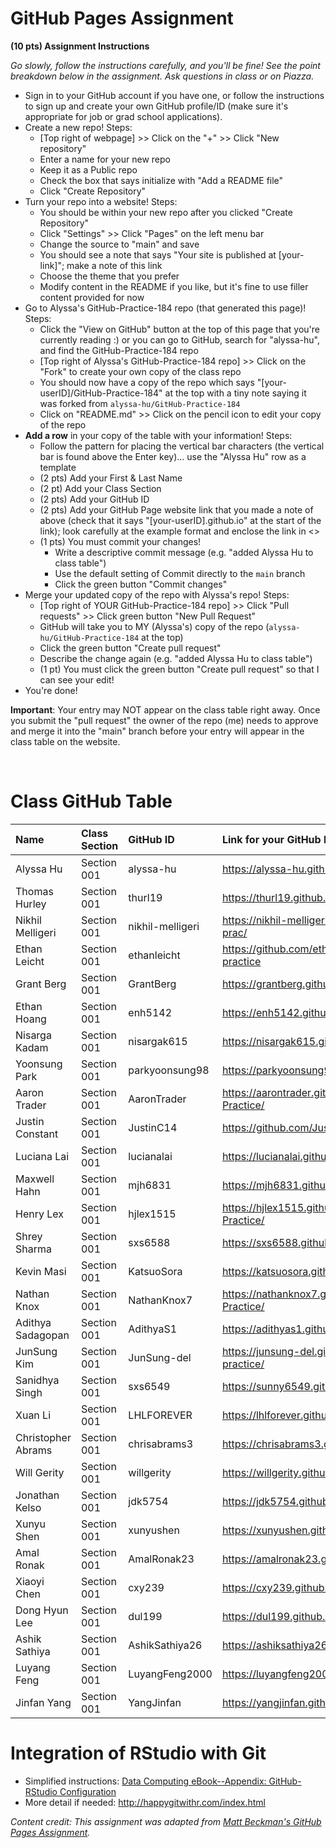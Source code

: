 # GitHub Pages Assignment

**(10 pts) Assignment Instructions**

*Go slowly, follow the instructions carefully, and you'll be fine! See the point breakdown below in the assignment. Ask questions in class or on Piazza.*

- Sign in to your GitHub account if you have one, or follow the instructions to sign up and create your own GitHub profile/ID (make sure it's appropriate for job or grad school applications).
- Create a new repo! Steps:
    - [Top right of webpage] >> Click on the "+" >> Click "New repository" 
    - Enter a name for your new repo 
    - Keep it as a Public repo
    - Check the box that says initialize with "Add a README file"
    - Click "Create Repository"
- Turn your repo into a website! Steps:
    - You should be within your new repo after you clicked "Create Repository"
    - Click "Settings" >> Click "Pages" on the left menu bar
    - Change the source to "main" and save  
    - You should see a note that says "Your site is published at [your-link]"; make a note of this link  
    - Choose the theme that you prefer
    - Modify content in the README if you like, but it's fine to use filler content provided for now  
- Go to Alyssa's GitHub-Practice-184 repo (that generated this page)! Steps: 
    - Click the "View on GitHub" button at the top of this page that you're currently reading :) or you can go to GitHub, search for "alyssa-hu", and find the GitHub-Practice-184 repo
    - [Top right of Alyssa's GitHub-Practice-184 repo] >> Click on the "Fork" to create your own copy of the class repo
    - You should now have a copy of the repo which says "[your-userID]/GitHub-Practice-184" at the top with a tiny note saying it was forked from `alyssa-hu/GitHub-Practice-184`
    - Click on "README.md" >> Click on the pencil icon to edit your copy of the repo
- **Add a row** in your copy of the table with your information! Steps: 
    - Follow the pattern for placing the vertical bar characters (the vertical bar is found above the Enter key)... use the "Alyssa Hu" row as a template
    - (2 pts) Add your First & Last Name 
    - (2 pt)  Add your Class Section   
    - (2 pts) Add your GitHub ID  
    - (2 pts) Add your GitHub Page website link that you made a note of above (check that it says "[your-userID].github.io" at the start of the link); look carefully at the example format and enclose the link in <>
    - (1 pts) You must commit your changes!
        - Write a descriptive commit message (e.g. "added Alyssa Hu to class table")
        - Use the default setting of Commit directly to the `main` branch
        - Click the green button "Commit changes" 
- Merge your updated copy of the repo with Alyssa's repo! Steps:
    - [Top right of YOUR GitHub-Practice-184 repo] >> Click "Pull requests" >> Click green button "New Pull Request"
    - GitHub will take you to MY (Alyssa's) copy of the repo (`alyssa-hu/GitHub-Practice-184` at the top)
    - Click the green button "Create pull request"
    - Describe the change again (e.g. "added Alyssa Hu to class table")
    - (1 pt) You must click the green button "Create pull request" so that I can see your edit!
- You're done!  
 
**Important**: Your entry may NOT appear on the class table right away.  Once you submit the "pull request" the owner of the repo (me) needs to approve and merge it into the "main" branch before your entry will appear in the class table on the website. 

<br>


# Class GitHub Table 
| Name                    | Class Section     | GitHub ID            | Link for your GitHub Page                                |  
|:------------------------|:------------------|:---------------------|:---------------------------------------------------------|  
| Alyssa Hu               | Section 001       | alyssa-hu            | <https://alyssa-hu.github.io/GitHub-Website-Demo/>       |
| Thomas Hurley           | Section 001       | thurl19              | <https://thurl19.github.io/STAT184/>                     |
| Nikhil Melligeri        | Section 001       | nikhil-melligeri     | <https://nikhil-melligeri.github.io/stat184-github-prac/>| 
| Ethan Leicht            | Section 001       | ethanleicht          | <https://github.com/ethanleicht/stat184-github-practice> |
| Grant Berg              | Section 001       | GrantBerg            | <https://grantberg.github.io/STAT-184/>                  |
| Ethan Hoang             | Section 001       | enh5142              | <https://enh5142.github.io/STAT184_GitHub_Practice/>     |
| Nisarga Kadam           | Section 001       | nisargak615          | <https://nisargak615.github.io/stat184/>                 |
| Yoonsung Park           | Section 001       | parkyoonsung98       | <https://parkyoonsung98.github.io/STAT184-Yoon/>         |
| Aaron Trader            | Section 001       | AaronTrader          | <https://aarontrader.github.io/STAT-184-GitHub-Practice/>|
| Justin Constant         | Section 001       | JustinC14            | <https://github.com/JustinC14/GitHub-Practice-184>       |
| Luciana Lai             | Section 001       | lucianalai           | <https://lucianalai.github.io/STAT184-Github-Pratice/>   |
| Maxwell Hahn            | Section 001       | mjh6831              | <https://mjh6831.github.io/STAT184/>                     |
| Henry Lex               | Section 001       | hjlex1515            | https://hjlex1515.github.io/Stat184-GitHub-Practice/     |
| Shrey Sharma            | Section 001       | sxs6588              | <https://sxs6588.github.io/STAT-184-SP_2022/>            |
| Kevin Masi              | Section 001       | KatsuoSora           | <https://katsuosora.github.io/Stats/>                    |
| Nathan Knox             | Section 001       | NathanKnox7          | <https://nathanknox7.github.io/STAT184-Github-Practice/> |
| Adithya Sadagopan       | Section 001       | AdithyaS1            | <https://adithyas1.github.io/STAT184.001/>               |
| JunSung Kim             | Section 001       | JunSung-del          | https://junsung-del.github.io/STAT-184-GITHUB-practice/  |  
| Sanidhya Singh          | Section 001       | sxs6549              | <https://sunny6549.github.io/STAT184GitHubPractice/>     |
| Xuan Li                 | Section 001       | LHLFOREVER           | <https://lhlforever.github.io/STAT184-PRACTICE/>         |
| Christopher Abrams      | Section 001       | chrisabrams3         | <https://chrisabrams3.github.io/animated-broccoli/>      |
| Will Gerity             |  Section 001      |  willgerity          | <https://willgerity.github.io/GitHub-Practice-184/>      |
| Jonathan Kelso          | Section 001       | jdk5754              | <https://jdk5754.github.io/kelso-practice/>              |
| Xunyu Shen              | Section 001       | xunyushen            | <https://xunyushen.github.io/Stat184/>                   |
| Amal Ronak              | Section 001       | AmalRonak23          | <https://amalronak23.github.io/AmalFirstRepo/>           | 
| Xiaoyi Chen             | Section 001       | cxy239               | <https://cxy239.github.io/Stat184_github-practice/>      |
| Dong Hyun Lee           | Section 001       | dul199               | <https://dul199.github.io/GitHub-Practice-184/>          |
| Ashik Sathiya           | Section 001       | AshikSathiya26       | <https://ashiksathiya26.github.io/Project_1/>            | 
| Luyang Feng             | Section 001       | LuyangFeng2000       | <https://luyangfeng2000.github.io/GitHub_Practice/>      | 
| Jinfan Yang             | Section 001       | YangJinfan           | <https://yangjinfan.github.io/STAT-184/>                 | 
# Integration of RStudio with Git

- Simplified instructions: [Data Computing eBook--Appendix: GitHub-RStudio Configuration](https://dtkaplan.github.io/DataComputingEbook/appendix-github-rstudio-configuration.html#appendix-github-rstudio-configuration) 
- More detail if needed: <http://happygitwithr.com/index.html>

*Content credit: This assignment was adapted from [Matt Beckman's GitHub Pages Assignment](https://mdbeckman.github.io/GitHub-Practice-184/).* 

